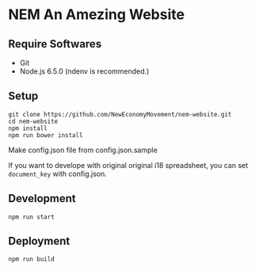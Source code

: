 # NEM An Amezing Website

## Require Softwares

+ Git
+ Node.js 6.5.0 (ndenv is recommended.)

## Setup

```
git clone https://github.com/NewEconomyMovement/nem-website.git
cd nem-website
npm install
npm run bower install
```

Make config.json file from config.json.sample

If you want to develope with original original i18 spreadsheet, you can set `document_key` with config.json.

## Development

```
npm run start
```

## Deployment

```
npm run build
```
